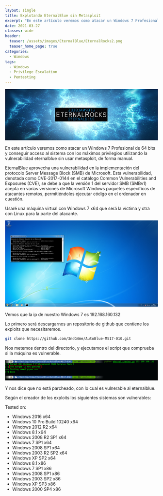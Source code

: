 ```yaml
---
layout: single
title: Explotando EternalBlue sin Metasploit
excerpt: "En este artículo veremos como atacar un Windows 7 Profesional de 64 bits y conseguir acceso al sistema con los máximos privilegios utilizando la vulnerabilidad eternalblue sin usar metasploit, de forma manual."
date: 2021-03-27
classes: wide
header:
  teaser: /assets/images/EternalBlue/EternalRocks2.png
  teaser_home_page: true
categories:
  - Windows
tags:
  - Windows
  - Privilege Escalation
  - Pentesting
---
```


![](/assets/images/EternalBlue/EternalRocks.png)

En este artículo veremos como atacar un Windows 7 Profesional de 64 bits y conseguir acceso al sistema con los máximos privilegios utilizando la vulnerabilidad eternalblue sin usar metasploit, de forma manual.

EternalBlue aprovecha una vulnerabilidad en la implementación del protocolo Server Message Block (SMB) de Microsoft. Esta vulnerabilidad, denotada como CVE-2017-0144 en el catálogo Common Vulnerabilities and Exposures (CVE), se debe a que la versión 1 del servidor SMB (SMBv1) acepta en varias versiones de Microsoft Windows paquetes específicos de atacantes remotos, permitiéndoles ejecutar código en el ordenador en cuestión.

Usaré una máquina virtual con Windows 7 x64 que será la víctima y otra con
Linux para la parte del atacante.

![](/assets/images/EternalBlue/windows7.png)

Vemos que la ip de nuestro Windows 7 es 192.168.160.132

Lo primero será descargarnos un repositorio de github que contiene los exploits
que necesitaremos.

```bash
git clone https://github.com/3ndG4me/AutoBlue-MS17-010.git
```

Nos metemos dentro del directorio, y ejecutamos el script que comprueba si la
máquina es vulnerable.

![](/assets/images/EternalBLue/checker.png)

Y nos dice que no está parcheado, con lo cual es vulnerable al eternalblue.

Según el creador de los exploits los siguientes sistemas son vulnerables:

Tested on:
 - Windows 2016 x64
 - Windows 10 Pro Build 10240 x64
 - Windows 2012 R2 x64
 - Windows 8.1 x64
 - Windows 2008 R2 SP1 x64
 - Windows 7 SP1 x64
 - Windows 2008 SP1 x64
 - Windows 2003 R2 SP2 x64
 - Windows XP SP2 x64
 - Windows 8.1 x86
 - Windows 7 SP1 x86
 - Windows 2008 SP1 x86
 - Windows 2003 SP2 x86
 - Windows XP SP3 x86
 - Windows 2000 SP4 x86


